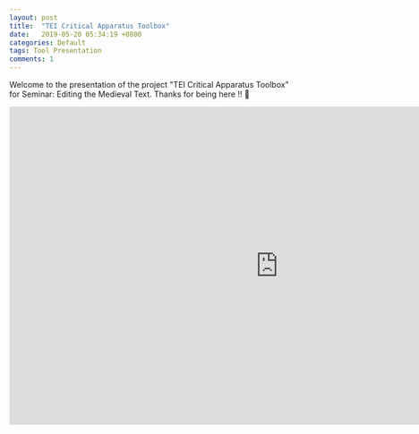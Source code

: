 ```yaml
---
layout: post
title:  "TEI Critical Apparatus Toolbox"
date:   2019-05-20 05:34:19 +0800
categories: Default
tags: Tool Presentation
comments: 1
---
```

Welcome to the presentation of the project "TEI Critical Apparatus Toolbox" for Seminar: Editing the Medieval Text. 
Thanks for being here !! 🙂
<iframe src="https://docs.google.com/presentation/d/e/2PACX-1vTl8WOP1BnWMyS6t-ZpVkeg4ytlbr6E_VWAHVIvgUl6rdfsHdwHPz1ONS94s2yyVp_lT5by4WhIBcPC/embed?start=false&loop=false&delayms=60000" frameborder="0" width="960" height="569" allowfullscreen="true" mozallowfullscreen="true" webkitallowfullscreen="true"></iframe>

